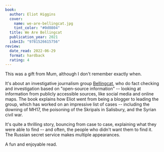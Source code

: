 ```yaml
---
book:
  author: Eliot Higgins
  cover:
    name: we-are-bellingcat.jpg
    tint_color: "#0d0804"
  title: We Are Bellingcat
  publication_year: 2021
  isbn13: "9781526615756"
review:
  date_read: 2022-06-29
  format: hardback
  rating: 4
---
```


This was a gift from Mum, although I don't remember exactly when.

It's about an investigative journalism group [Bellingcat], who do fact checking and investigation based on "open-source information" -- looking at information from publicly accessible sources, like social media and online maps.
The book explains how Eliot went from being a blogger to leading the group, which has worked on an impressive list of cases -- including the downing of MH17, the poisoning of the Skripals in Salisbury, and the Syrian civil war.

It's quite a thrilling story, bouncing from case to case, explaining what they were able to find -- and often, the people who didn't want them to find it.
The Russian secret service makes multiple appearances.

A fun and enjoyable read.

[Bellingcat]: https://en.wikipedia.org/wiki/Bellingcat
